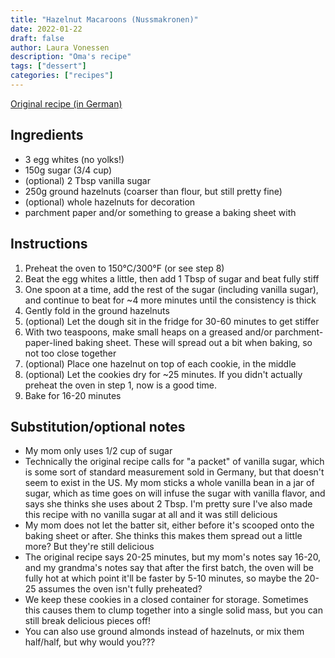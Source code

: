 ```yaml
---
title: "Hazelnut Macaroons (Nussmakronen)"
date: 2022-01-22
draft: false
author: Laura Vonessen
description: "Oma's recipe"
tags: ["dessert"]
categories: ["recipes"]
---
```


[Original recipe (in German)](../images/nussmakronen-recipe.JPEG)

## Ingredients

- 3 egg whites (no yolks!)
- 150g sugar (3/4 cup)
- (optional) 2 Tbsp vanilla sugar
- 250g ground hazelnuts (coarser than flour, but still pretty fine)
- (optional) whole hazelnuts for decoration
- parchment paper and/or something to grease a baking sheet with

## Instructions

1. Preheat the oven to 150°C/300°F (or see step 8)
2. Beat the egg whites a little, then add 1 Tbsp of sugar and beat fully stiff
3. One spoon at a time, add the rest of the sugar (including vanilla sugar), and continue to beat for ~4 more minutes until the consistency is thick
4. Gently fold in the ground hazelnuts
5. (optional) Let the dough sit in the fridge for 30-60 minutes to get stiffer
6. With two teaspoons, make small heaps on a greased and/or parchment-paper-lined baking sheet. These will spread out a bit when baking, so not too close together
7. (optional) Place one hazelnut on top of each cookie, in the middle
8. (optional) Let the cookies dry for ~25 minutes. If you didn't actually preheat the oven in step 1, now is a good time.
9. Bake for 16-20 minutes

## Substitution/optional notes

- My mom only uses 1/2 cup of sugar
- Technically the original recipe calls for "a packet" of vanilla sugar, which is some sort of standard measurement sold in Germany, but that doesn't seem to exist in the US. My mom sticks a whole vanilla bean in a jar of sugar, which as time goes on will infuse the sugar with vanilla flavor, and says she thinks she uses about 2 Tbsp. I'm pretty sure I've also made this recipe with no vanilla sugar at all and it was still delicious
- My mom does not let the batter sit, either before it's scooped onto the baking sheet or after. She thinks this makes them spread out a little more? But they're still delicious
- The original recipe says 20-25 minutes, but my mom's notes say 16-20, and my grandma's notes say that after the first batch, the oven will be fully hot at which point it'll be faster by 5-10 minutes, so maybe the 20-25 assumes the oven isn't fully preheated?
- We keep these cookies in a closed container for storage. Sometimes this causes them to clump together into a single solid mass, but you can still break delicious pieces off!
- You can also use ground almonds instead of hazelnuts, or mix them half/half, but why would you???
